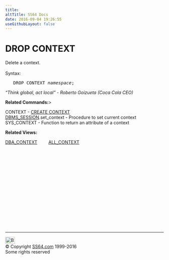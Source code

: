 ```yaml
---
title:
altTitle: SS64 Docs
date: 2016-09-04 19:26:55
useGithubLayout: false
---
```

<!-- #BeginLibraryItem "/Library/head_ora.lbi" --><!-- #EndLibraryItem --><h1>DROP CONTEXT</h1> 
<p>Delete a context.<br>
  <br>
  Syntax:</p>
<pre>   DROP CONTEXT <i>namespace</i>;
</pre>
<p class="quote"><i> “Think global, act local” - Roberto Goizueta (Coca Cola CEO) </i></p>
<p><b> Related Commands:</b>&gt;</p>
<p>CONTEXT - <a href="context_c.html">CREATE CONTEXT</a><br>
  <a href="../orap/DBMS_SESSION.html">DBMS_SESSION</a>.set_context - Procedure 
  to set current context<br>
  SYS_CONTEXT - Function to return an attribute of a context</p>
<p><b>Related Views:</b></p>
<p class="code"> <a href="../orad/DBA_CONTEXT.html">DBA_CONTEXT</a>&nbsp;&nbsp;&nbsp;&nbsp;&nbsp;&nbsp;&nbsp;&nbsp;&nbsp;<a href="../orad/ALL_CONTEXT.html">ALL_CONTEXT</a><!-- #BeginLibraryItem "/Library/foot_ora.lbi" --></p><p>
<!-- oracle-footer -->
<ins class="adsbygoogle" style="display:inline-block;width:300px;height:250px" data-ad-client="ca-pub-6140977852749469" data-ad-slot="4275490898"></ins>
<script>
(adsbygoogle = window.adsbygoogle || []).push({});
</script></p>
<hr>
<div id="bl" class="footer"><a href="context_d.html#"><img src="../images/top.png" width="30" height="22" alt="Back to the Top"></a></div>
<div id="br" class="footer, tagline">© Copyright <a href="../index.html">SS64.com</a> 1999-2016<br>
Some rights reserved</div><!-- #EndLibraryItem -->

